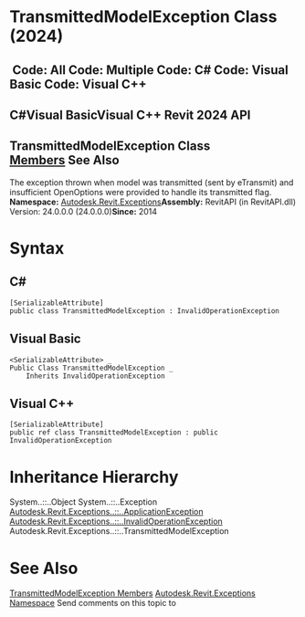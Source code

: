 # TransmittedModelException Class (2024)

﻿
 Code: All Code: Multiple Code: C# Code: Visual Basic Code: Visual C++   
---  
C#Visual BasicVisual C++
Revit 2024 API  
---  
TransmittedModelException Class  
[Members](a3ade8ac-c42a-7852-a8d3-7694dd6de8b9.md "TransmittedModelException Members") See Also  
---  
The exception thrown when model was transmitted (sent by eTransmit) and insufficient OpenOptions were provided to handle its transmitted flag. 
**Namespace:** [Autodesk.Revit.Exceptions](e3bbc463-dccb-6964-e8ef-697c9ed07a27.md "Autodesk.Revit.Exceptions Namespace")**Assembly:** RevitAPI (in RevitAPI.dll) Version: 24.0.0.0 (24.0.0.0)**Since:** 2014
# Syntax
C#  
---  
```text
[SerializableAttribute]
public class TransmittedModelException : InvalidOperationException
```
  
Visual Basic  
---  
```text
<SerializableAttribute> _
Public Class TransmittedModelException _
	Inherits InvalidOperationException
```
  
Visual C++  
---  
```text
[SerializableAttribute]
public ref class TransmittedModelException : public InvalidOperationException
```
  
# Inheritance Hierarchy
System..::..Object System..::..Exception [Autodesk.Revit.Exceptions..::..ApplicationException](05012a96-16ea-ace7-6115-b45406dacead.md "ApplicationException Class") [Autodesk.Revit.Exceptions..::..InvalidOperationException](9e715f03-3884-e539-4dd6-8d7545733adc.md "InvalidOperationException Class") Autodesk.Revit.Exceptions..::..TransmittedModelException
# See Also
[TransmittedModelException Members](a3ade8ac-c42a-7852-a8d3-7694dd6de8b9.md "TransmittedModelException Members")
[Autodesk.Revit.Exceptions Namespace](e3bbc463-dccb-6964-e8ef-697c9ed07a27.md "Autodesk.Revit.Exceptions Namespace")
Send comments on this topic to 